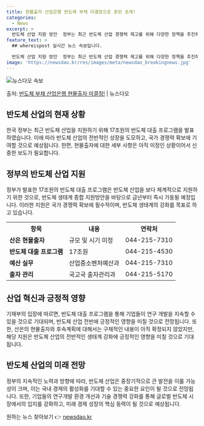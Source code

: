```yaml
---
title: 현물출자 산업은행 반도체 부채 미결정으로 혼란 초래!
categories:
  - News
excerpt: >
  반도체 산업 지원 방안  정부는 최근 반도체 산업 경쟁력 제고를 위해 다양한 정책을 추진하고 있습니다. 특히…
feature_text: >
  ## whereispost 실시간 뉴스 속보입니다.

  반도체 산업 지원 방안  정부는 최근 반도체 산업 경쟁력 제고를 위해 다양한 정책을 추진하고 있습니다. 특히…
image: 'https://newsdao.kr/res/images/meta/newsdao_breakingnews.jpg'
---
```


![뉴스다오 속보](https://newsdao.kr/res/images/meta/newsdao_breakingnews.jpg)

<p>출처: <a href="https://newsdao.kr/4138" rel="dofollow">반도체 부채 산업은행 현물출자 미결정!</a> | 뉴스다오</p>

<h2 data-ke-size="size26">반도체 산업의 현재 상황</h2>
<p data-ke-size="size16">한국 정부는 최근 반도체 산업을 지원하기 위해 17조원의 반도체 대출 프로그램을 발표하였습니다. 이에 따라 반도체 산업의 전반적인 성장을 도모하고, 국가 경쟁력 확보에 기여할 것으로 예상됩니다. 한편, 현물출자에 대한 세부 사항은 아직 미정인 상황이어서 신중한 보도가 필요합니다.</p>

<h2 data-ke-size="size26">정부의 반도체 산업 지원</h2>
<p data-ke-size="size16">정부가 발표한 17조원의 반도체 대출 프로그램은 반도체 산업을 보다 체계적으로 지원하기 위한 것으로, 반도체 생태계 종합 지원방안을 바탕으로 금년부터 즉시 가동될 예정입니다. 이러한 지원은 국가 경쟁력 확보에 필수적이며, 반도체 생태계의 강화를 목표로 하고 있습니다.</p>

<table>
  <tr>
    <th>항목</th>
    <th>내용</th>
    <th>연락처</th>
  </tr>
  <tr>
    <td><b>산은 현물출자</b></td>
    <td>규모 및 시기 미정</td>
    <td>044-215-7310</td>
  </tr>
  <tr>
    <td><b>반도체 대출 프로그램</b></td>
    <td>17조원</td>
    <td>044-215-4530</td>
  </tr>
  <tr>
    <td><b>예산 실무</b></td>
    <td>산업중소벤처예산과</td>
    <td>044-215-7310</td>
  </tr>
  <tr>
    <td><b>출자 관리</b></td>
    <td>국고국 출자관리과</td>
    <td>044-215-5170</td>
  </tr>
</table>

<h2 data-ke-size="size26">산업 혁신과 긍정적 영향</h2>
<p data-ke-size="size16">기재부의 입장에 따르면, 반도체 대출 프로그램을 통해 기업들이 연구 개발을 지속할 수 있을 것으로 기대되며, 반도체 산업 전반에 긍정적인 영향을 미칠 것으로 전망됩니다. 또한, 산은의 현물출자와 후속계획에 대해서는 구체적인 내용이 아직 확정되지 않았지만, 해당 지원은 반도체 산업의 전반적인 생태계 강화에 긍정적인 영향을 미칠 것으로 기대됩니다.</p>

<h2 data-ke-size="size26">반도체 산업의 미래 전망</h2>
<p data-ke-size="size16">정부의 지속적인 노력과 방향에 따라, 반도체 산업은 중장기적으로 큰 발전을 이룰 가능성이 크며, 이는 국내 경제의 활성화를 기대할 수 있는 중요한 요인이 될 것으로 전망됩니다. 또한, 기업들의 연구개발 환경 개선과 기술 경쟁력 강화를 통해 글로벌 반도체 시장에서의 입지를 강화하고, 미래 경제 성장의 핵심 동력이 될 것으로 예상됩니다.</p>

<p data-ke-size="size16"></p> 

원하는 뉴스 찾아보기 👉 <a href="https://newsdao.kr" rel="dofollow">newsdao.kr</a>


